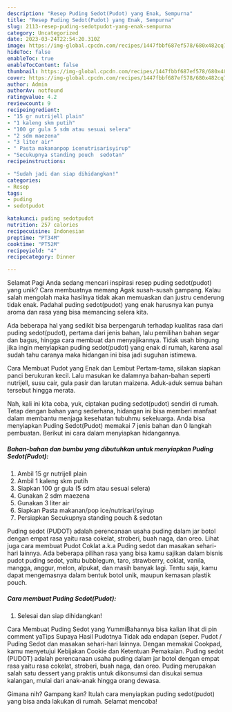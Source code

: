 ```yaml
---
description: "Resep Puding Sedot(Pudot) yang Enak, Sempurna"
title: "Resep Puding Sedot(Pudot) yang Enak, Sempurna"
slug: 2113-resep-puding-sedotpudot-yang-enak-sempurna
category: Uncategorized
date: 2023-03-24T22:54:20.310Z
image: https://img-global.cpcdn.com/recipes/1447fbbf687ef578/680x482cq70/puding-sedotpudot-foto-resep-utama.jpg
hideToc: false
enableToc: true
enableTocContent: false
thumbnail: https://img-global.cpcdn.com/recipes/1447fbbf687ef578/680x482cq70/puding-sedotpudot-foto-resep-utama.jpg
cover: https://img-global.cpcdn.com/recipes/1447fbbf687ef578/680x482cq70/puding-sedotpudot-foto-resep-utama.jpg
author: Admin
authorAv: notfound
ratingvalue: 4.2
reviewcount: 9
recipeingredient:
- "15 gr nutrijell plain"
- "1 kaleng skm putih"
- "100 gr gula 5 sdm atau sesuai selera"
- "2 sdm maezena"
- "3 liter air"
- " Pasta makananpop icenutrisarisyirup"
- "Secukupnya standing pouch  sedotan"
recipeinstructions:

- "Sudah jadi dan siap dihidangkan!"
categories:
- Resep
tags:
- puding
- sedotpudot

katakunci: puding sedotpudot 
nutrition: 257 calories
recipecuisine: Indonesian
preptime: "PT34M"
cooktime: "PT52M"
recipeyield: "4"
recipecategory: Dinner

---
```



Selamat Pagi Anda sedang mencari inspirasi resep puding sedot(pudot) yang unik? Cara membuatnya memang Agak susah-susah gampang. Kalau salah mengolah maka hasilnya tidak akan memuaskan dan justru cenderung tidak enak. Padahal puding sedot(pudot) yang enak harusnya kan punya aroma dan rasa yang bisa memancing selera kita.


Ada beberapa hal yang sedikit bisa berpengaruh terhadap kualitas rasa dari puding sedot(pudot), pertama dari jenis bahan, lalu pemilihan bahan segar dan bagus, hingga cara membuat dan menyajikannya. Tidak usah bingung jika ingin menyiapkan puding sedot(pudot) yang enak di rumah, karena asal sudah tahu caranya maka hidangan ini bisa jadi suguhan istimewa.

Cara Membuat Pudot yang Enak dan Lembut Pertam-tama, silakan siapkan panci berukuran kecil. Lalu masukan ke dalamnya bahan-bahan seperti nutrijell, susu cair, gula pasir dan larutan maizena. Aduk-aduk semua bahan tersebut hingga merata.


Nah, kali ini kita coba, yuk, ciptakan puding sedot(pudot) sendiri di rumah. Tetap dengan bahan yang sederhana, hidangan ini bisa memberi manfaat dalam membantu menjaga kesehatan tubuhmu sekeluarga. Anda bisa menyiapkan Puding Sedot(Pudot) memakai 7 jenis bahan dan 0 langkah pembuatan. Berikut ini cara dalam menyiapkan hidangannya.

<!--inarticleads1-->

##### Bahan-bahan dan bumbu yang dibutuhkan untuk menyiapkan Puding Sedot(Pudot):

1. Ambil 15 gr nutrijell plain
1. Ambil 1 kaleng skm putih
1. Siapkan 100 gr gula (5 sdm atau sesuai selera)
1. Gunakan 2 sdm maezena
1. Gunakan 3 liter air
1. Siapkan  Pasta makanan/pop ice/nutrisari/syirup
1. Persiapkan Secukupnya standing pouch &amp; sedotan


Puding sedot (PUDOT) adalah perencanaan usaha puding dalam jar botol dengan empat rasa yaitu rasa cokelat, stroberi, buah naga, dan oreo. Lihat juga cara membuat Pudot Coklat a.k.a Puding sedot dan masakan sehari-hari lainnya. Ada beberapa pilihan rasa yang bisa kamu sajikan dalam bisnis pudot puding sedot, yaitu bubblegum, taro, strawberry, coklat, vanila, mangga, anggur, melon, alpukat, dan masih banyak lagi. Tentu saja, kamu dapat mengemasnya dalam bentuk botol unik, maupun kemasan plastik pouch. 

<!--inarticleads2-->

##### Cara membuat Puding Sedot(Pudot):


1. Selesai dan siap dihidangkan!

Cara Membuat Puding Sedot yang YummiBahannya bisa kalian lihat di pin comment yaTips Supaya Hasil Pudotnya Tidak ada endapan (seper. Pudot / Puding Sedot dan masakan sehari-hari lainnya. Dengan memakai Cookpad, kamu menyetujui Kebijakan Cookie dan Ketentuan Pemakaian. Puding sedot (PUDOT) adalah perencanaan usaha puding dalam jar botol dengan empat rasa yaitu rasa cokelat, stroberi, buah naga, dan oreo. Puding merupakan salah satu dessert yang praktis untuk dikonsumsi dan disukai semua kalangan, mulai dari anak-anak hingga orang dewasa. 

Gimana nih? Gampang kan? Itulah cara menyiapkan puding sedot(pudot) yang bisa anda lakukan di rumah. Selamat mencoba!
